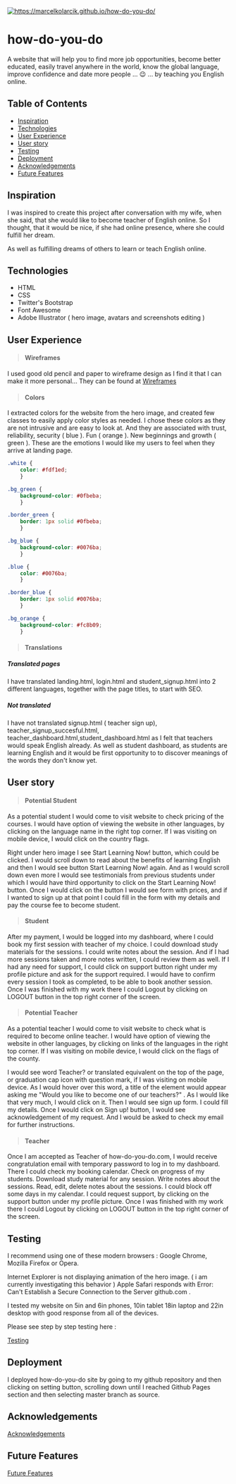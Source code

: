 <a href="https://marcelkolarcik.github.io/how-do-you-do/">
<img src="https://raw.githubusercontent.com/marcelkolarcik/how-do-you-do/master/assets/screenshots/heroimage.gif" title="https://marcelkolarcik.github.io/how-do-you-do/" alt="https://marcelkolarcik.github.io/how-do-you-do/"></a>



# how-do-you-do 
 A website that will help you to find more job opportunities, become better educated, easily travel anywhere in the world,
 know the global language, improve confidence and date more people ... :wink: ...
 by  teaching you  English online.
 


## Table of Contents

- [Inspiration](#inspiration)
- [Technologies](#technologies)
- [User Experience](#user-experience)
- [User story](#user-story)
- [Testing](#testing)
- [Deployment](#deployment)
- [Acknowledgements](#acknowledgements)
- [Future Features](#future-features)


## Inspiration 

I was inspired to create this project after conversation with my wife, when she said,
that she would like to become teacher of English online. So I thought, that it would be nice,
if she had online presence, where she could fulfill her dream.

As well as fulfilling dreams of others to learn or teach English online.

## Technologies

* HTML
* CSS
* Twitter's Bootstrap
* Font Awesome
* Adobe Illustrator ( hero image, avatars and screenshots editing )
	

## User Experience

> #### Wireframes 

I used good old pencil and paper to wireframe design as I find it that I can make it more personal...
They can be found at 
[Wireframes](WIREFRAMES.md)

</a>

>   #### Colors
I extracted colors for the website from the hero image, and created few classes to easily
apply color styles as needed. I chose these colors as they are not intrusive and are easy to look at.
And they are associated with trust, reliability, security ( blue ). Fun ( orange ). New beginnings and growth ( green ).
These are the emotions I would like my users to feel when they arrive at landing page.

```css
.white {
	color: #fdf1ed;
	}

.bg_green {
	background-color: #0fbeba;
	}

.border_green {
	border: 1px solid #0fbeba;
	}

.bg_blue {
	background-color: #0076ba;
	}

.blue {
	color: #0076ba;
	}

.border_blue {
	border: 1px solid #0076ba;
	}

.bg_orange {
	background-color: #fc8b09;
	}
```

>  #### Translations

##### Translated pages

I have translated  landing.html, login.html and student_signup.html into 2 different languages, together
with the page titles, to start with SEO.
 
 
##### Not translated
 
 I have not translated signup.html ( teacher sign up), teacher_signup_succesful.html, teacher_dashboard.html,student_dashboard.html
 as I felt that teachers would speak English already. As well as student dashboard, as students
 are learning English and it would be first opportunity to to discover meanings of the words they don't know yet.
 
## User story

> #### Potential Student 

As a potential student I would come to visit website to check pricing of the courses.
I would have option of viewing the website in other languages, by clicking on the language name 
in the right top corner.
If I was visiting on mobile device, I would click on the country flags.

Right under hero image I see Start Learning Now! button, which could be clicked.
I would scroll down to read about the benefits of learning English
and then I would see button Start Learning Now! again. 
And as I would scroll down even more I would see testimonials from 
previous students under which I would have third opportunity to click on the Start Learning Now! button.
Once I would click on the button I would see form with prices, and if I wanted to sign up at that point 
I could fill in the form with my details and pay the course fee to become student.

 > ####  Student 
 
After my payment, I would be logged into my dashboard,
where I could book my first session with teacher of my choice. I could download study materials for the sessions. 
I could write notes about the session. And if I had more sessions taken and more notes written, I could
review them as well.
If I had any need for support, I could click on support button right under my profile picture and ask for the support
required. I would have to confirm every session I took as completed, to be able to book another session. 
 Once I was finished with my work there I could Logout by clicking on LOGOUT button in the top right corner
of the screen.
 
> #### Potential Teacher

As a potential teacher I would come to visit website to check what is 
required to become online teacher.
I would have option of viewing the website in other languages, by clicking on
links of the languages in the right top corner.
If I was visiting on mobile device, I would click on the flags of the county.

I would see word Teacher? or translated equivalent on the top of the page, or graduation cap icon 
with question mark, if I was visiting on mobile device.
 As I would hover over this word, a title of the element
would appear asking me "Would you like to become one of our teachers?" .
As I would like that very much, I would click on it. Then I would see sign up form. I could fill my details.
Once I would click on Sign up! button, I would see acknowledgement of my request. And I would be
asked to check my email for further instructions.

> #### Teacher
Once I am accepted as Teacher of how-do-you-do.com, I would receive congratulation email
 with temporary password to log in to my dashboard. There I could check my booking calendar.
 Check on progress of my students. Download study material for any session. Write notes about the sessions.
 Read, edit, delete notes about the sessions.
 I could block off some days in my calendar. I could request support, by clicking on the support button under my profile
 picture. Once I was finished with my work there I could Logout by clicking on LOGOUT button in the top right corner
  of the screen.
 


## Testing

 I recommend using one of these modern browsers : Google Chrome, Mozilla Firefox or Opera.

 Internet Explorer is not displaying animation of the hero image. ( i am currently investigating this behavior )
 Apple Safari responds with Error:  Can't Establish a Secure Connection to the Server github.com .
 
I tested my website on 5in and 6in phones, 10in tablet 18in laptop and 22in desktop with good response from
all of the devices.

Please see step by step testing here :

[Testing](TESTING.md)

## Deployment 

I deployed how-do-you-do site by going to my github repository and then clicking on setting button,
scrolling down until I reached Github Pages section and then selecting master branch as source.





## Acknowledgements

[Acknowledgements](ACKNOWLEDGEMENTS.md)





## Future Features

[Future Features](FUTURE_FEATURES.md)
